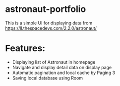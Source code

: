 # astronaut-portfolio
This is a simple UI for displaying data from https://ll.thespacedevs.com/2.2.0/astronaut/

# Features:
- Displaying list of Astronaut in homepage
- Navigate and display detail data on display page
- Automatic pagination and local cache by Paging 3 
- Saving local database using Room


